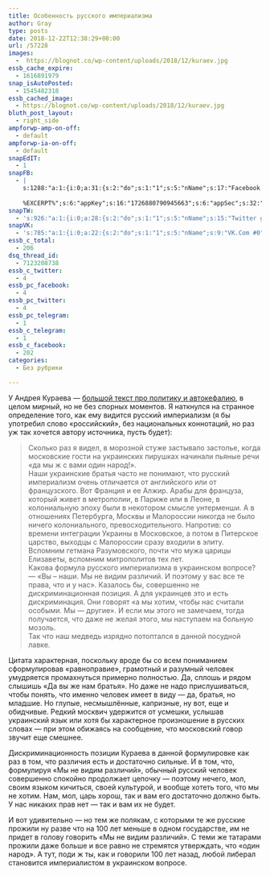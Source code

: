 ```yaml
---
title: Особенность русского империализма
author: Gray
type: posts
date: 2018-12-22T12:38:29+00:00
url: /57228
images:
  -  https://blognot.co/wp-content/uploads/2018/12/kuraev.jpg
essb_cache_expire:
  - 1616891979
snap_isAutoPosted:
  - 1545482318
essb_cached_image:
  - https://blognot.co/wp-content/uploads/2018/12/kuraev.jpg
bluth_post_layout:
  - right_side
ampforwp-amp-on-off:
  - default
ampforwp-ia-on-off:
  - default
snapEdIT:
  - 1
snapFB:
  - |
    s:1288:"a:1:{i:0;a:31:{s:2:"do";s:1:"1";s:5:"nName";s:17:"Facebook personal";s:9:"msgFormat";s:20:"%TITLE%
    
    %EXCERPT%";s:6:"appKey";s:16:"1726880790945663";s:6:"appSec";s:32:"9915e38ff56996512e9713516c208c4d";s:8:"postType";s:1:"A";s:7:"fltrsOn";i:0;s:5:"fltrs";a:0:{}s:7:"proxyOn";i:0;s:7:"useSURL";i:0;s:1:"v";i:350;s:3:"tpt";s:0:"";s:11:"attachVideo";s:1:"N";s:6:"imgUpl";s:1:"T";s:10:"riComments";s:1:"1";s:12:"riCommentsAA";s:1:"1";s:4:"uMsg";s:0:"";s:11:"accessToken";s:173:"EAAYilsQdH38BAGbBWNeledCJfoCAbh3ym4AOo7xEODbekVAReIRhhi0LAnzPFNAwaat0Tr1xSJoAvsAFJk0GUGmV2bqZBhT8qI3VwPtz681jKSyEZAIsTKbzUciHsYWcVzInMTeIEJAXIR5anW46o6j9lA64XdLsvmYOjvegZDZD";s:8:"authUser";s:17:"10212468541884244";s:12:"authUserName";s:29:"Сергей Петренко";s:4:"pgID";s:32:"133222213376133_2241080535923613";s:9:"wpImgSize";s:4:"full";s:15:"pageAccessToken";s:176:"EAAYilsQdH38BAArYgqPRN5Wkz8N7LbEeqSIxC3YgROS4wqFWGbWukrZAbZC3z29OUDS9aG6y2h0W58mSyspXyC6aBd8RGJaMJlT7C9ortS4TT31ZBIvo0g5meW1hqZBhrwyhi1lmelpiXeH7UBmA6a6BHdHcPFBvFiL4WBZB4NwZDZD";s:8:"isPosted";s:1:"1";s:7:"postURL";s:62:"http://www.facebook.com/133222213376133/posts/2241080535923613";s:5:"pDate";s:19:"2018-12-22 12:38:35";s:9:"isAutoImg";s:1:"A";s:8:"imgToUse";s:0:"";s:9:"isAutoURL";s:1:"A";s:8:"urlToUse";s:0:"";s:4:"doFB";i:0;}}";
snapTW:
  - 's:926:"a:1:{i:0;a:28:{s:2:"do";s:1:"1";s:5:"nName";s:15:"Twitter gray_ru";s:9:"msgFormat";s:14:"%TITLE%  %URL%";s:6:"appKey";s:21:"TtnkhV5ieh7aGiSY4OoJQ";s:6:"appSec";s:41:"HFj5WK0WRg2zQs87LI37ZGRCriUhl7f6tO7YrFVuk";s:7:"fltrsOn";i:0;s:5:"fltrs";a:0:{}s:7:"proxyOn";i:0;s:7:"useSURL";i:0;s:1:"v";i:350;s:5:"twURL";s:27:"https://twitter.com/gray_ru";s:11:"accessToken";s:50:"8518642-cnreXiVT5UwLikpn799CLpoo1W61fufZeTA4z39PIi";s:14:"accessTokenSec";s:45:"36nJUfLC6ZS1VLbdK44CrCxDUIE5u1wYJEQCYnKoKXAUs";s:5:"tw140";i:0;s:10:"riComments";s:1:"1";s:11:"riCommentsM";s:1:"1";s:12:"riCommentsAA";s:1:"1";s:8:"attchImg";s:1:"1";s:9:"wpImgSize";s:4:"full";s:8:"isPosted";s:1:"1";s:4:"pgID";s:19:"1076456977465831424";s:7:"postURL";s:54:"https://twitter.com/gray_ru/status/1076456977465831424";s:5:"pDate";s:19:"2018-12-22 12:38:38";s:9:"isAutoImg";s:1:"A";s:8:"imgToUse";s:0:"";s:9:"isAutoURL";s:1:"A";s:8:"urlToUse";s:0:"";s:4:"doTW";i:0;}}";'
snapVK:
  - 's:785:"a:1:{i:0;a:22:{s:2:"do";s:1:"1";s:5:"nName";s:9:"VK.Com #0";s:9:"msgFormat";s:9:"%EXCERPT%";s:8:"postType";s:1:"I";s:7:"fltrsOn";i:0;s:5:"fltrs";a:0:{}s:7:"proxyOn";i:0;s:7:"useSURL";i:0;s:1:"v";i:350;s:3:"url";s:22:"https://vk.com/gray_ru";s:5:"appID";s:7:"2004042";s:4:"pgID";s:7:"gray_ru";s:8:"authResp";s:159:"https://oauth.vk.com/blank.html#access_token=7c266a94fb1122969e25b20763c347a5bc800e03810fc03ac8d80b4ada40944a2b4a9800ea2c258865182&expires_in=0&user_id=1003673";s:9:"wpImgSize";s:4:"full";s:12:"appAuthToken";s:85:"7c266a94fb1122969e25b20763c347a5bc800e03810fc03ac8d80b4ada40944a2b4a9800ea2c258865182";s:11:"appAuthUser";s:7:"1003673";s:7:"pgIntID";s:7:"1003673";s:9:"isAutoImg";s:1:"A";s:8:"imgToUse";s:0:"";s:9:"isAutoURL";s:1:"A";s:8:"urlToUse";s:0:"";s:4:"doVK";i:0;}}";'
essb_c_total:
  - 206
dsq_thread_id:
  - 7123208738
essb_c_twitter:
  - 4
essb_pc_facebook:
  - 4
essb_pc_twitter:
  - 4
essb_pc_telegram:
  - 1
essb_c_telegram:
  - 1
essb_c_facebook:
  - 202
categories:
  - Без рубрики

---
```








У Андрея Кураева — [большой текст про политику и автокефалию][1], в целом мирный, но не без спорных моментов. Я наткнулся на странное определение того, как ему видится русский империализм (я бы употребил слово &#171;российский&#187;, без национальных коннотаций, но раз уж так хочется автору источника, пусть будет):

<blockquote class="wp-block-quote">
  <p>
    Сколько раз я видел, в морозной стуже застывало застолье, когда московские гости на украинских пирушках начинали пьяные речи «да мы ж с вами один народ!».<br /> Наши украинские братья часто не понимают, что русский империализм очень отличается от английского или от французского. Вот Франция и ее Алжир. Арабы для француза, который живет в метрополии, в Париже или в Леоне, в колониальную эпоху были в некотором смысле унтерменши. А в отношениях Петербурга, Москвы и Малороссии никогда не было ничего колониального, превосходительного. Напротив: со времени интеграции Украины в Московское, а потом в Питерское царство, выходцы с Малороссии сразу входили в элиту. Вспомним гетмана Разумовского, почти что мужа царицы Елизаветы, вспомним митрополитов тех лет. <br /> Какова формула русского империализма в украинском вопросе? &#8212; «Вы – наши. Мы не видим различий. И поэтому у вас все те права, что и у нас». Казалось бы, совершенно не дискриминационная позиция. А для украинцев это и есть дискриминация. Они говорят «а мы хотим, чтобы нас считали особыми. Мы &#8212; другие». И если мы этого не замечаем, тогда получается, что даже не желая этого, мы наступаем на больную мозоль. <br /> Так что наш медведь изрядно потоптался в данной посудной лавке.
  </p>
</blockquote>

Цитата характерная, поскольку вроде бы со всем пониманием сформулировав &#171;равноправие&#187;, грамотный и разумный человек умудряется промахнуться примерно полностью. Да, сплошь и рядом слышишь &#171;Да вы же нам братья&#187;. Но даже не надо прислушиваться, чтобы понять, что именно человек имеет в виду — да, братья, но младшие. Но глупые, несмышлённые, капризные, ну вот, еще и обидчивые. Редкий москвич удержится от усмешки, услышав украинский язык или хотя бы характерное произношение в русских словах — при этом обижаясь на сообщение, что московский говор звучит еще смешнее.

Дискриминационность позиции Кураева в данной формулировке как раз в том, что различия есть и достаточно сильные. И в том, что, формулируя &#171;Мы не видим различий&#187;, обычный русский человек совершенно спокойно продолжает цепочку — поэтому нечего, мол, своим языком кичиться, своей культурой, и вообще хотеть того, что мы не хотим. Нам, мол, царь хорош, так и вам его достаточно должно быть. У нас никаких прав нет — так и вам их не будет.

И вот удивительно — но тем же полякам, с которыми те же русские прожили ну разве что на 100 лет меньше в одном государстве, им не придет в голову говорить &#171;Мы не видим различий&#187;. С теми же татарами прожили даже больше и все равно не стремятся утверждать, что &#171;один народ&#187;. А тут, поди ж ты, как и говорили 100 лет назад, любой либерал становится империалистом в украинском вопросе.

 [1]: https://diak-kuraev.livejournal.com/2275538.html